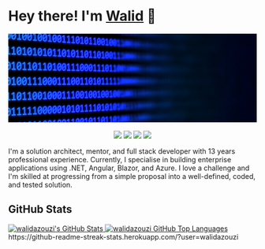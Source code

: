 # Hey there! I'm [Walid](https://walidazouzi.dev) 👋
![walidazouzi](banner.jpg)

<p align="center">
    <a href="https://twitter.com/walidazouzi"><img src="https://img.shields.io/badge/-Twitter-2D2B55?style=flat-square&logo=twitter&logoColor=white"/></a>
    <a href="https://linkedin.com/in/walidazouzi"><img src="https://img.shields.io/badge/-LinkedIn-2D2B55?style=flat-square&logo=linkedin&logoColor=white"/></a>
    <a href="https://www.youtube.com/c/walidazouzi"><img src="https://img.shields.io/badge/-Youtube-2D2B55?style=flat-square&logo=Youtube&logoColor=white"/></a>
    <a href="https://walidazouzi.dev"><img src="https://img.shields.io/badge/-Blog-2D2B55?style=flat-square&logo=RSS&logoColor=white"/></a>
</p>

I'm a solution architect, mentor, and full stack developer with 13 years professional experience. Currently, I specialise in building enterprise applications using .NET, Angular, Blazor, and Azure. I love a challenge and I'm skilled at progressing from a simple proposal into a well-defined, coded, and tested solution.

## GitHub Stats

<a href="https://github.com/walidazouzi">
    <img height="150em" src="https://github-readme-stats.vercel.app/api?username=walidazouzi&theme=shades-of-purple&count_private=true" alt="walidazouzi's GitHub Stats"/>
      <img height="150em" src="https://github-readme-stats.vercel.app/api/top-langs/?username=walidazouzi&theme=shades-of-purple&count_private=true&layout=compact" 
    alt="walidazouzi GitHub Top Languages" />
</a>
https://github-readme-streak-stats.herokuapp.com/?user=walidazouzi
